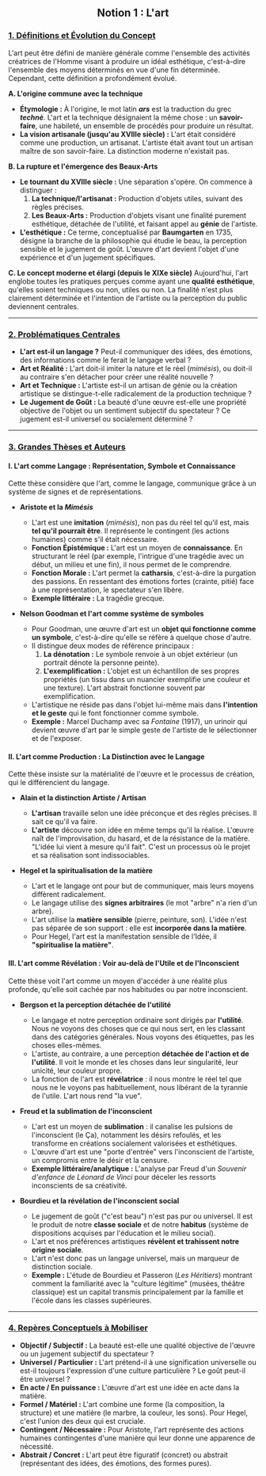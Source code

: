 ## <center>Notion 1 : L'art</center>

### <u>1. Définitions et Évolution du Concept</u>

L'art peut être défini de manière générale comme l'ensemble des activités créatrices de l'Homme visant à produire un idéal esthétique, c'est-à-dire l'ensemble des moyens déterminés en vue d'une fin déterminée. Cependant, cette définition a profondément évolué.

**A. L'origine commune avec la technique**
-   **Étymologie :** À l'origine, le mot latin ***ars*** est la traduction du grec ***technè***. L'art et la technique désignaient la même chose : un **savoir-faire**, une habileté, un ensemble de procédés pour produire un résultat.
-   **La vision artisanale (jusqu'au XVIIIe siècle) :** L'art était considéré comme une production, un artisanat. L'artiste était avant tout un artisan maître de son savoir-faire. La distinction moderne n'existait pas.

**B. La rupture et l'émergence des Beaux-Arts**
-   **Le tournant du XVIIIe siècle :** Une séparation s'opère. On commence à distinguer :
    1.  **La technique/l'artisanat :** Production d'objets utiles, suivant des règles précises.
    2.  **Les Beaux-Arts :** Production d'objets visant une finalité purement esthétique, détachée de l'utilité, et faisant appel au **génie** de l'artiste.
-   **L'esthétique :** Ce terme, conceptualisé par **Baumgarten** en 1735, désigne la branche de la philosophie qui étudie le beau, la perception sensible et le jugement de goût. L'œuvre d'art devient l'objet d'une expérience et d'un jugement spécifiques.

**C. Le concept moderne et élargi (depuis le XIXe siècle)**
Aujourd'hui, l'art englobe toutes les pratiques perçues comme ayant une **qualité esthétique**, qu'elles soient techniques ou non, utiles ou non. La finalité n'est plus clairement déterminée et l'intention de l'artiste ou la perception du public deviennent centrales.

---

### <u>2. Problématiques Centrales</u>

-   **L'art est-il un langage ?** Peut-il communiquer des idées, des émotions, des informations comme le ferait le langage verbal ?
-   **Art et Réalité :** L'art doit-il imiter la nature et le réel (*mimésis*), ou doit-il au contraire s'en détacher pour créer une réalité nouvelle ?
-   **Art et Technique :** L'artiste est-il un artisan de génie ou la création artistique se distingue-t-elle radicalement de la production technique ?
-   **Le Jugement de Goût :** La beauté d'une œuvre est-elle une propriété objective de l'objet ou un sentiment subjectif du spectateur ? Ce jugement est-il universel ou socialement déterminé ?

---

### <u>3. Grandes Thèses et Auteurs</u>

#### **I. L'art comme Langage : Représentation, Symbole et Connaissance**

Cette thèse considère que l'art, comme le langage, communique grâce à un système de signes et de représentations.

-   **Aristote et la *Mimésis***
    -   L'art est une **imitation** (*mimésis*), non pas du réel tel qu'il est, mais **tel qu'il pourrait être**. Il représente le contingent (les actions humaines) comme s'il était nécessaire.
    -   **Fonction Épistémique :** L'art est un moyen de **connaissance**. En structurant le réel (par exemple, l'intrigue d'une tragédie avec un début, un milieu et une fin), il nous permet de le comprendre.
    -   **Fonction Morale :** L'art permet la **catharsis**, c'est-à-dire la purgation des passions. En ressentant des émotions fortes (crainte, pitié) face à une représentation, le spectateur s'en libère.
    -   **Exemple littéraire :** La tragédie grecque.

-   **Nelson Goodman et l'art comme système de symboles**
    -   Pour Goodman, une œuvre d'art est un **objet qui fonctionne comme un symbole**, c'est-à-dire qu'elle se réfère à quelque chose d'autre.
    -   Il distingue deux modes de référence principaux :
        1.  **La dénotation :** Le symbole renvoie à un objet extérieur (un portrait dénote la personne peinte).
        2.  **L'exemplification :** L'objet est un échantillon de ses propres propriétés (un tissu dans un nuancier exemplifie une couleur et une texture). L'art abstrait fonctionne souvent par exemplification.
    -   L'artistique ne réside pas dans l'objet lui-même mais dans **l'intention et le geste** qui le font fonctionner comme symbole.
    -   **Exemple :** Marcel Duchamp avec sa *Fontaine* (1917), un urinoir qui devient œuvre d'art par le simple geste de l'artiste de le sélectionner et de l'exposer.

#### **II. L'art comme Production : La Distinction avec le Langage**

Cette thèse insiste sur la matérialité de l'œuvre et le processus de création, qui le différencient du langage.

-   **Alain et la distinction Artiste / Artisan**
    -   **L'artisan** travaille selon une idée préconçue et des règles précises. Il sait ce qu'il va faire.
    -   **L'artiste** découvre son idée en même temps qu'il la réalise. L'œuvre naît de l'improvisation, du hasard, et de la résistance de la matière. "L'idée lui vient à mesure qu'il fait". C'est un processus où le projet et sa réalisation sont indissociables.

-   **Hegel et la spiritualisation de la matière**
    -   L'art et le langage ont pour but de communiquer, mais leurs moyens diffèrent radicalement.
    -   Le langage utilise des **signes arbitraires** (le mot "arbre" n'a rien d'un arbre).
    -   L'art utilise la **matière sensible** (pierre, peinture, son). L'idée n'est pas séparée de son support : elle est **incorporée dans la matière**.
    -   Pour Hegel, l'art est la manifestation sensible de l'Idée, il **"spiritualise la matière"**.

#### **III. L'art comme Révélation : Voir au-delà de l'Utile et de l'Inconscient**

Cette thèse voit l'art comme un moyen d'accéder à une réalité plus profonde, qu'elle soit cachée par nos habitudes ou par notre inconscient.

-   **Bergson et la perception détachée de l'utilité**
    -   Le langage et notre perception ordinaire sont dirigés par **l'utilité**. Nous ne voyons des choses que ce qui nous sert, en les classant dans des catégories générales. Nous voyons des étiquettes, pas les choses elles-mêmes.
    -   L'artiste, au contraire, a une perception **détachée de l'action et de l'utilité**. Il voit le monde et les choses dans leur singularité, leur unicité, leur couleur propre.
    -   La fonction de l'art est **révélatrice** : il nous montre le réel tel que nous ne le voyons pas habituellement, nous libérant de la tyrannie de l'utile. L'art nous rend "la vue".

-   **Freud et la sublimation de l'inconscient**
    -   L'art est un moyen de **sublimation** : il canalise les pulsions de l'inconscient (le Ça), notamment les désirs refoulés, et les transforme en créations socialement valorisées et esthétiques.
    -   L'œuvre d'art est une "porte d'entrée" vers l'inconscient de l'artiste, un compromis entre le désir et la censure.
    -   **Exemple littéraire/analytique :** L'analyse par Freud d'un *Souvenir d'enfance de Léonard de Vinci* pour déceler les ressorts inconscients de sa créativité.

-   **Bourdieu et la révélation de l'inconscient social**
    -   Le jugement de goût ("c'est beau") n'est pas pur ou universel. Il est le produit de notre **classe sociale** et de notre **habitus** (système de dispositions acquises par l'éducation et le milieu social).
    -   L'art et nos préférences artistiques **révèlent et trahissent notre origine sociale**.
    -   L'art n'est donc pas un langage universel, mais un marqueur de distinction sociale.
    -   **Exemple :** L'étude de Bourdieu et Passeron (*Les Héritiers*) montrant comment la familiarité avec la "culture légitime" (musées, théâtre classique) est un capital transmis principalement par la famille et l'école dans les classes supérieures.

---

### <u>4. Repères Conceptuels à Mobiliser</u>

-   **Objectif / Subjectif :** La beauté est-elle une qualité objective de l'œuvre ou un jugement subjectif du spectateur ?
-   **Universel / Particulier :** L'art prétend-il à une signification universelle ou est-il toujours l'expression d'une culture particulière ? Le goût peut-il être universel ?
-   **En acte / En puissance :** L'œuvre d'art est une idée en acte dans la matière.
-   **Formel / Matériel :** L'art combine une forme (la composition, la structure) et une matière (le marbre, la couleur, les sons). Pour Hegel, c'est l'union des deux qui est cruciale.
-   **Contingent / Nécessaire :** Pour Aristote, l'art représente des actions humaines contingentes d'une manière qui leur donne une apparence de nécessité.
-   **Abstrait / Concret :** L'art peut être figuratif (concret) ou abstrait (représentant des idées, des émotions, des formes pures).